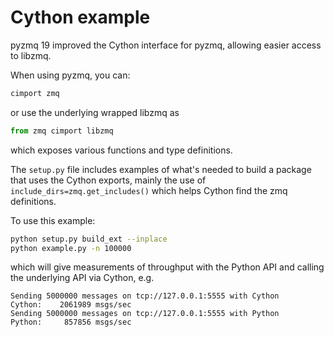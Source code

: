 # Cython example

pyzmq 19 improved the Cython interface for pyzmq,
allowing easier access to libzmq.

When using pyzmq, you can:

```python
cimport zmq
```

or use the underlying wrapped libzmq as

```python
from zmq cimport libzmq
```

which exposes various functions and type definitions.

The `setup.py` file includes examples of what's needed to build a package that uses the Cython exports,
mainly the use of `include_dirs=zmq.get_includes()` which helps Cython find the zmq definitions.

To use this example:

```bash
python setup.py build_ext --inplace
python example.py -n 100000
```

which will give measurements of throughput with the Python API and calling
the underlying API via Cython, e.g.

```
Sending 5000000 messages on tcp://127.0.0.1:5555 with Cython
Cython:    2061989 msgs/sec
Sending 5000000 messages on tcp://127.0.0.1:5555 with Python
Python:     857856 msgs/sec
```
